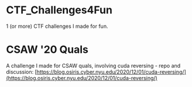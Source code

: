# CTF_Challenges4Fun
1 (or more) CTF challenges I made for fun.

# CSAW '20 Quals
A challenge I made for CSAW quals, involving cuda reversing - repo and discussion: [https://blog.osiris.cyber.nyu.edu/2020/12/01/cuda-reversing/](https://blog.osiris.cyber.nyu.edu/2020/12/01/cuda-reversing/) 
